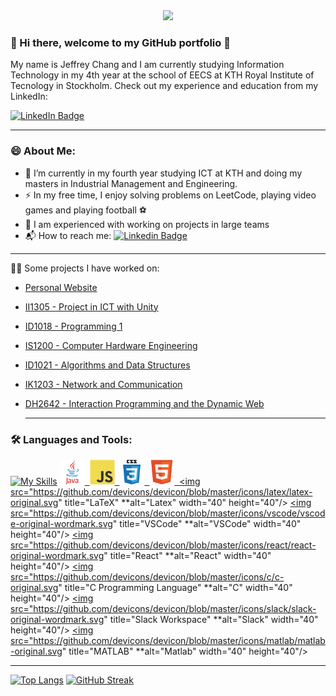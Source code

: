 <div id = "header", align="center">
  <img src = "https://media.giphy.com/media/3oKIPnAiaMCws8nOsE/giphy.gif" , width ="150"/>
</div>

### 👋 Hi there, welcome to my GitHub portfolio 👋
My name is Jeffrey Chang and I am currently studying Information Technology in my 4th year at the school of EECS at KTH Royal Institute of Tecnology in Stockholm. Check out my experience and education from my LinkedIn:
<div id="badges">
  <a href="https://www.linkedin.com/in/jeffrey-chang-914a571b5/">
    <img src="https://img.shields.io/badge/LinkedIn-blue?style=for-the-badge&logo=linkedin&logoColor=white" alt="LinkedIn Badge"/>
  </a>

 ---

### 😄 About Me:
  - 🌱 I’m currently in my fourth year studying ICT at KTH and doing my masters in Industrial Management and Engineering.
  - ⚡ In my free time, I enjoy solving problems on LeetCode, playing video games and playing football ⚽
  - 👯 I am experienced with working on projects in large teams
  - 📬 How to reach me:
[![Linkedin Badge](https://img.shields.io/badge/-Jeffrey-blue?style=flat&logo=Linkedin&logoColor=white)](https://www.linkedin.com/in/zwjc)
  
  ---
👨‍💻 Some projects I have worked on:
- [Personal Website](https://github.com/zwjc/website)
- [II1305 - Project in ICT with Unity](https://github.com/filhed97/Klantboll)
- [ID1018 - Programming 1](https://github.com/zwjc/ID1018-Labb)
- [IS1200 - Computer Hardware Engineering](https://github.com/zwjc/IS1200-Projekt)
- [ID1021 - Algorithms and Data Structures](https://github.com/zwjc/id1021)
- [IK1203 - Network and Communication](https://github.com/zwjc/ik1203)
- [DH2642 - Interaction Programming and the Dynamic Web](https://github.com/YileiCheng/PokeMe)

  ---
### 🛠️ Languages and Tools:
  <div>

[![My Skills](https://skillicons.dev/icons?i=elixir,c,css,java,matlab,html,latex,vscode,slack,react,js)](https://skillicons.dev)
  <a href="https://www.java.com/en/">
    <img src="https://github.com/devicons/devicon/blob/master/icons/java/java-original-wordmark.svg" title="Java" alt="Java" width="40" height="40"/>&nbsp;
  <a href="https://www.javascript.com">
    <img src="https://github.com/devicons/devicon/blob/master/icons/javascript/javascript-original.svg" title="Javascript" alt="Javascript" width="40" height="40"/>&nbsp;
  <a href="https://www.w3.org/Style/CSS/Overview.en.html">
    <img src="https://github.com/devicons/devicon/blob/master/icons/css3/css3-original-wordmark.svg" title="CSS" alt="CSS" width="40" height="40"/>&nbsp;
  <a href="https://html.com/html5/">
    <img src="https://github.com/devicons/devicon/blob/master/icons/html5/html5-original.svg" title="HTML5" alt="HTML" width="40" height="40"/>&nbsp;
  <a href="https://www.latex-project.org/">
    <img src="https://github.com/devicons/devicon/blob/master/icons/latex/latex-original.svg" title="LaTeX" **alt="Latex" width="40" height="40"/>
  <a href="https://code.visualstudio.com">
    <img src="https://github.com/devicons/devicon/blob/master/icons/vscode/vscode-original-wordmark.svg" title="VSCode" **alt="VSCode" width="40" height="40"/>
  <a href="https://reactnative.dev">
    <img src="https://github.com/devicons/devicon/blob/master/icons/react/react-original-wordmark.svg" title="React" **alt="React" width="40" height="40"/>
  <a href="https://www.cprogramming.com/">
    <img src="https://github.com/devicons/devicon/blob/master/icons/c/c-original.svg" title="C Programming Language" **alt="C" width="40" height="40"/>
  <a href="https://slack.com/">
    <img src="https://github.com/devicons/devicon/blob/master/icons/slack/slack-original-wordmark.svg" title="Slack Workspace" **alt="Slack" width="40" height="40"/>
  <a href="https://matlab.mathworks.com/">
    <img src="https://github.com/devicons/devicon/blob/master/icons/matlab/matlab-original.svg" title="MATLAB" **alt="Matlab" width="40" height="40"/>
   
  ---

[![Top Langs](https://github-readme-stats.vercel.app/api/top-langs/?username=zwjc&layout=compact&theme=onedark)](https://github.com/anuraghazra/github-readme-stats) [![GitHub Streak](https://github-readme-streak-stats.herokuapp.com?user=zwjc&theme=radical&border_radius=3)](https://git.io/streak-stats)
</div>
<!--
**zwjc/zwjc** is a ✨ _special_ ✨ repository because its `README.md` (this file) appears on your GitHub profile.

Here are some ideas to get you started:

- 🔭 I’m currently working on ...
- 🌱 I’m currently learning ...
- 👯 I’m looking to collaborate on ...
- 🤔 I’m looking for help with ...
- 💬 Ask me about ...
- 📫 How to reach me: ...
- 😄 Pronouns: ...
- ⚡ Fun fact: ...
-->
